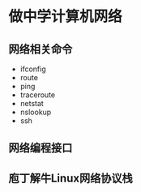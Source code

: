 # 做中学计算机网络

## 网络相关命令

* ifconfig
* route
* ping
* traceroute
* netstat
* nslookup
* ssh

## 网络编程接口

## 庖丁解牛Linux网络协议栈
